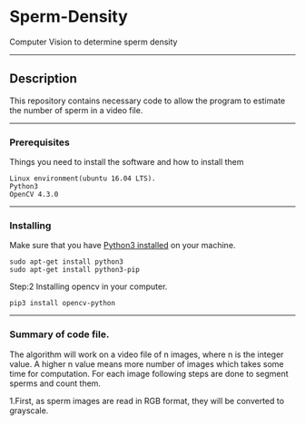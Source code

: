 # Sperm-Density
Computer Vision to determine sperm density
___
## Description
This repository contains necessary code to allow the program to estimate the number of sperm in a video file.
___
### Prerequisites

Things you need to install the software and how to install them


```
Linux environment(ubuntu 16.04 LTS).
Python3
OpenCV 4.3.0 

```
___
### Installing

Make sure that you have [Python3 installed](https://realpython.com/installing-python/) on your machine.

```
sudo apt-get install python3
sudo apt-get install python3-pip
```
Step:2 Installing opencv in your computer.

```
pip3 install opencv-python
```
___
### Summary of code file.

The algorithm will work on a video file of n images, where n is the integer value. A higher n value means more number of images which takes some time for computation. For each image following steps are done to segment sperms and count them.

1.First, as sperm images are read in RGB format, they will be converted to grayscale.


